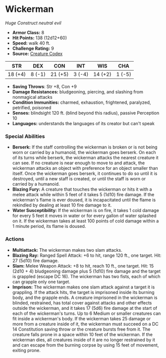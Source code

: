 # Wickerman

*Huge* *Construct* *neutral evil*

- **Armor Class:** 8
- **Hit Points:** 138 (12d12+60)
- **Speed:** walk 40 ft.
- **Challenge Rating:** 9
- **Source:** [Creature Codex](https://koboldpress.com/kpstore/product/creature-codex-for-5th-edition-dnd/)

| STR | DEX | CON | INT | WIS | CHA |
| --- | --- | --- | --- | --- | --- |
| 18 (+4) | 8 (-1) | 21 (+5) | 3 (-4) | 14 (+2) | 1 (-5) |

- **Saving Throws**: Str +8, Con +9
- **Damage Resistances:** bludgeoning, piercing, and slashing from nonmagical attacks
- **Condition Immunities:** charmed, exhaustion, frightened, paralyzed, petrified, poisoned
- **Senses:** blindsight 120 ft. (blind beyond this radius), passive Perception 10
- **Languages:** understands the languages of its creator but can't speak
### Special Abilities
- **Berserk:** If the staff controlling the wickerman is broken or is not being worn or carried by a humanoid, the wickerman goes berserk. On each of its turns while berserk, the wickerman attacks the nearest creature it can see. If no creature is near enough to move to and attack, the wickerman attacks an object with preference for an object smaller than itself. Once the wickerman goes berserk, it continues to do so until it is destroyed, until a new staff is created, or until the staff is worn or carried by a humanoid.
- **Blazing Fury:** A creature that touches the wickerman or hits it with a melee attack while within 5 feet of it takes 5 (1d10) fire damage. If the wickerman's flame is ever doused, it is incapacitated until the flame is rekindled by dealing at least 10 fire damage to it.
- **Water Susceptibility:** If the wickerman is on fire, it takes 1 cold damage for every 5 feet it moves in water or for every gallon of water splashed on it. If the wickerman takes at least 100 points of cold damage within a 1 minute period, its flame is doused.
### Actions
- **Multiattack:** The wickerman makes two slam attacks.
- **Blazing Ray:** Ranged Spell Attack: +6 to hit, range 120 ft., one target. Hit: 27 (5d10) fire damage.
- **Slam:** Melee Weapon Attack: +8 to hit, reach 10 ft., one target. Hit: 15 (2d10 + 4) bludgeoning damage plus 5 (1d10) fire damage and the target is grappled (escape DC 16). The wickerman has two fists, each of which can grapple only one target.
- **Imprison:** The wickerman makes one slam attack against a target it is grappling. If the attack hits, the target is imprisoned inside its burning body, and the grapple ends. A creature imprisoned in the wickerman is blinded, restrained, has total cover against attacks and other effects outside the wickerman, and it takes 17 (5d6) fire damage at the start of each of the wickerman's turns. Up to 6 Medium or smaller creatures can fit inside a wickerman's body. If the wickerman takes 25 damage or more from a creature inside of it, the wickerman must succeed on a DC 14 Constitution saving throw or the creature bursts free from it. The creature falls prone in a space within 10 feet of the wickerman. If the wickerman dies, all creatures inside of it are no longer restrained by it and can escape from the burning corpse by using 15 feet of movement, exiting prone.
